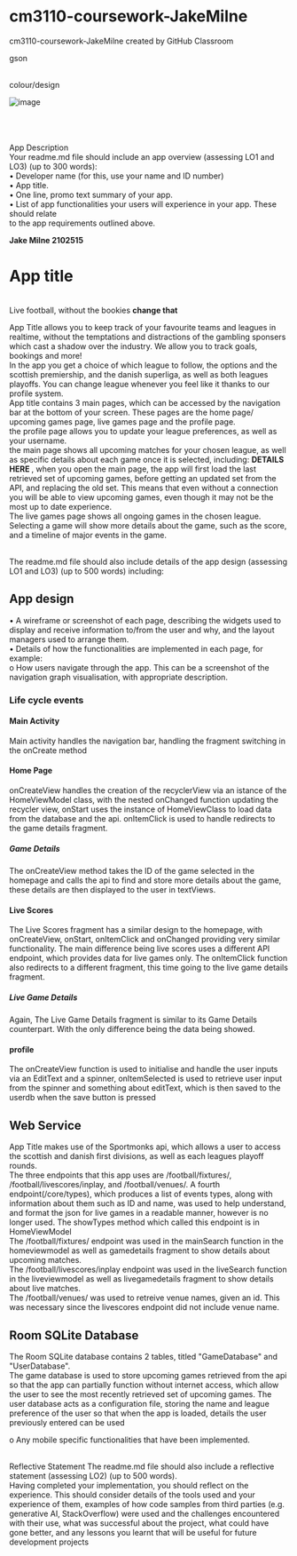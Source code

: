 # cm3110-coursework-JakeMilne
cm3110-coursework-JakeMilne created by GitHub Classroom

gson <br> <br>

colour/design<br>

![image](https://github.com/RobertGordonUniversity/cm3110-coursework-JakeMilne/assets/91962700/3488d0de-8509-40bc-a9d7-52640eb9e9a0)

<br>
</br></br>
App Description
<br>
Your readme.md file should include an app overview (assessing LO1 and LO3) (up to 300
words):
<br>
• Developer name (for this, use your name and ID number) <br>
• App title. <br>
• One line, promo text summary of your app. <br>
• List of app functionalities your users will experience in your app. These should relate <br>
to the app requirements outlined above. <br>

<b>Jake Milne 2102515</b>         <h1>App title</h1><br>
Live football, without the bookies <b> change that </b> <br>

App Title allows you to keep track of your favourite teams and leagues in realtime, without the temptations and distractions of the gambling sponsers which cast a shadow over the industry. We allow you to track goals, bookings and more! <br>
In the app you get a choice of which league to follow, the options and the scottish premiership, and the danish superliga, as well as both leagues playoffs. You can change league whenever you feel like it thanks to our profile system. <br>
App title contains 3 main pages, which can be accessed by the navigation bar at the bottom of your screen. These pages are the home page/ upcoming games page, live games page and the profile page.<br>
the profile page allows you to update your league preferences, as well as your username. <br>
the main page shows all upcoming matches for your chosen league, as well as specific details about each game once it is selected, including: <b> DETAILS HERE </b>, when you open the main page, the app will first load the last retrieved set of upcoming games, before getting an updated set from the API, and replacing the old set. This means that even without a connection you will be able to view upcoming games, even though it may not be the most up to date experience. <br>
The live games page shows all ongoing games in the chosen league. Selecting a game will show more details about the game, such as the score, and a timeline of major events in the game. <br>


<br>
The readme.md file should also include details of the app design (assessing LO1 and LO3)
(up to 500 words) including: <br>


<h2>App design</h2>

• A wireframe or screenshot of each page, describing the widgets used to display and
receive information to/from the user and why, and the layout managers used to
arrange them. <br>
• Details of how the functionalities are implemented in each page, for example: <br>
o How users navigate through the app. This can be a screenshot of the
navigation graph visualisation, with appropriate description. <br>

<h3>Life cycle events</h3>
<h4>Main Activity</h4>
Main activity handles the navigation bar, handling the fragment switching in the onCreate method
<h4>Home Page</h4>
onCreateView handles the creation of the recyclerView via an istance of the HomeViewModel class, with the nested onChanged function updating the recycler view, onStart uses the instance of HomeViewClass to load data from the database and the api. onItemClick is used to handle redirects to the game details fragment. <br>

<h5>Game Details</h5>
The onCreateView method takes the ID of the game selected in the homepage and calls the api to find and store more details about the game, these details are then displayed to the user in textViews. <br>

<h4>Live Scores</h4>
The Live Scores fragment has a similar design to the homepage, with onCreateView, onStart, onItemClick and onChanged providing very similar functionality. The main difference being live scores uses a different API endpoint, which provides data for live games only. The onItemClick function also redirects to a different fragment, this time going to the live game details fragment.
<br>
<h5>Live Game Details</h5>

Again, The Live Game Details fragment is similar to its Game Details counterpart. With the only difference being the data being showed. <br>

<h4>profile</h4>
The onCreateView function is used to initialise and handle the user inputs via an EditText and a spinner, onItemSelected is used to retrieve user input from the spinner and something about editText, which is then saved to the userdb when the save button is pressed <br>



<h2>Web Service</h2>
App Title makes use of the Sportmonks api, which allows a user to access the scottish and danish first divisions, as well as each leagues playoff rounds.<br>
The three endpoints that this app uses are /football/fixtures/, /football/livescores/inplay, and /football/venues/. A fourth endpoint(/core/types), which produces a list of events types, along with information about them such as ID and name, was used to help understand, and format the json for live games in a readable manner, however is no longer used. The showTypes method which called this endpoint is in HomeViewModel<br>
The /football/fixtures/ endpoint was used in the mainSearch function in the homeviewmodel as well as gamedetails fragment to show details about upcoming matches. <br>
The /football/livescores/inplay endpoint was used in the liveSearch function in the liveviewmodel as well as livegamedetails fragment to show details about live matches. <br>
The /football/venues/ was used to retreive venue names, given an id. This was necessary since the livescores endpoint did not include venue name. <br>



<h2>Room SQLite Database</h2>
The Room SQLite database contains 2 tables, titled "GameDatabase" and "UserDatabase". <br>
The game database is used to store upcoming games retrieved from the api so that the app can partially function without internet access, which allow the user to see the most recently retrieved set of upcoming games.
The user database acts as a configuration file, storing the name and league preference of the user so that when the app is loaded, details the user previously entered can be used <br>


o Any mobile specific functionalities that have been implemented. <br>




<br>
Reflective Statement
The readme.md file should also include a reflective statement (assessing LO2) (up to 500
words).<br>
Having completed your implementation, you should reflect on the experience. This should
consider details of the tools used and your experience of them, examples of how code
samples from third parties (e.g. generative AI, StackOverflow) were used and the challenges
encountered with their use, what was successful about the project, what could have gone
better, and any lessons you learnt that will be useful for future development projects
